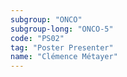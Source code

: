 ```yaml
---
subgroup: "ONCO"
subgroup-long: "ONCO-5"
code: "PS02"
tag: "Poster Presenter"
name: "Clémence Métayer"
---
```

